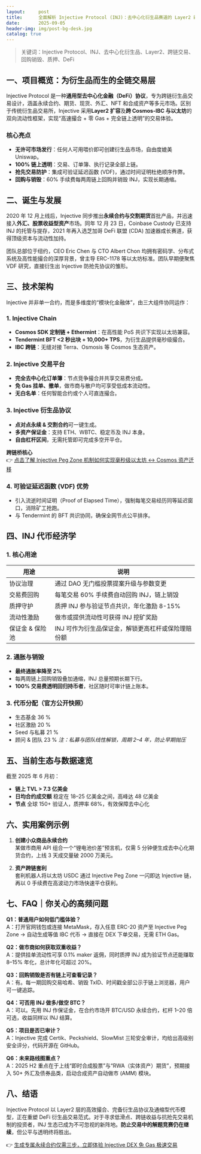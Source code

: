 ```yaml
---
layout:     post
title:      全面解析 Injective Protocol (INJ)：去中心化衍生品赛道的 Layer2 新星
date:       2025-09-05
header-img: img/post-bg-desk.jpg
catalog: true
---
```


> 关键词：Injective Protocol、INJ、去中心化衍生品、Layer2、跨链交易、回购销毁、质押、DeFi

## 一、项目概览：为衍生品而生的全链交易层
Injective Protocol 是一种**通用型去中心化金融（DeFi）协议**，专为跨链衍生品交易设计，涵盖永续合约、期货、现货、外汇、NFT 和合成资产等多元市场。区别于传统衍生品交易所，Injective 采用**Layer2 扩容**及**跨 Cosmos-IBC 与以太坊**的双向流动性框架，实现“高速撮合 + 零 Gas + 完全链上透明”的交易体验。

### 核心亮点
- **无许可市场发行**：任何人可用喂价即可创建衍生品市场，自由度媲美 Uniswap。
- **100% 链上透明**：交易、订单簿、执行记录全部上链。
- **抢先交易防护**：集成可验证延迟函数 (VDF)，通过时间证明杜绝顺序作弊。
- **回购与销毁**：60% 手续费每两周链上回购并销毁 INJ，实现长期通缩。

## 二、诞生与发展
2020 年 12 月上线后，Injective 同步推出**永续合约与交割期货**首批产品，并迅速接入**外汇、股票收益型资产**市场。同年 12 月 23 日，Coinbase Custody 已支持 INJ 的托管与提存，2021 年再入选芝加哥 DeFi 联盟 (CDA) 加速器成长赛道，获得顶级资本与流动性加持。

团队总部位于纽约，CEO Eric Chen 与 CTO Albert Chon 均拥有密码学、分布式系统及高性能撮合的深厚背景，曾主导 ERC-1178 等以太坊标准。团队早期便聚焦 VDF 研究，直接衍生出 Injective 防抢先协议的雏形。

## 三、技术架构
Injective 并非单一合约，而是多维度的“模块化金融体”，由三大组件协同运作：

### 1. Injective Chain
- **Cosmos SDK 定制链 + Ethermint**：在高性能 PoS 共识下实现以太坊兼容。
- **Tendermint BFT <2 秒出块 + 10,000+ TPS**，为衍生品提供毫秒级撮合。
- **IBC 跨链**：无缝对接 Terra、Osmosis 等 Cosmos 生态资产。

### 2. Injective 交易平台
- **完全去中心化订单簿**：节点竞争撮合并共享交易费分成。
- **免 Gas 挂单、撤单**，做市商与散户均可享受低成本流动性。
- **无白名单**：任何智能合约或个人可直连撮合。

### 3. Injective 衍生品协议
- **点对点永续 & 交割合约**可一键生成。
- **多资产保证金**：支持 ETH、WBTC、稳定币及 INJ 本身。
- **自由杠杆区间**，无需托管即可完成多空开平仓。

**跨链桥核心**  
👉 [点击了解 Injective Peg Zone 机制如何实现毫秒级以太坊 ↔ Cosmos 资产迁移](https://okxdog.com/)

### 4. 可验证延迟函数 (VDF) 优势
- 引入流逝时间证明（Proof of Elapsed Time），强制每笔交易经历同等延迟窗口，消除矿工抢跑。
- 与 Tendermint 的 BFT 共识协同，确保全网节点公平排序。

## 四、INJ 代币经济学
### 1. 核心用途
| 用途 | 说明 |
|---|---|
| 协议治理 | 通过 DAO 无门槛投票提案升级与参数变更 |
| 交易费回购 | 每笔交易 60% 手续费自动回购 INJ，链上销毁 |
| 质押守护 | 质押 INJ 参与验证节点共识，年化激励 8-15% |
| 流动性激励 | 做市或提供流动性可获得 INJ 挖矿奖励 |
| 保证金 & 保险池 | INJ 可作为衍生品保证金，解锁更高杠杆或保险理赔份额 |

### 2. 通胀与销毁
- **最终通胀率降至 2%**  
- 每两周链上回购销毁叠加通缩，INJ 总量预期长期下行。
- **100% 交易费透明回归持币者**，社区随时可审计链上账本。

### 3. 代币分配（官方公开快照）
- 生态基金 36 %
- 社区激励 20 %
- Seed 与私募 21 %
- 顾问 & 团队 23 %
*注：私募与团队线性解锁，周期 2–4 年，防止早期抛压*

## 五、当前生态与数据速览
截至 2025 年 6 月初：
- **链上 TVL > 7.3 亿美金**
- **日均合约成交额** 稳定在 18–25 亿美金之间，高峰达 48 亿美金
- **节点** 全球 150+ 验证人，质押率 68%，有效保障去中心化

## 六、实用案例示例
1. **创建小众商品永续合约**  
   某做市商用 API 组合一个“锂电池价差”预言机，仅需 5 分钟便生成去中心化期货合约，上线 3 天成交量破 2000 万美元。

2. **资产跨链套利**  
   套利机器人将以太坊 USDC 通过 Injective Peg Zone 一闪即达 Injective 链，再以 0 手续费在高波动力市场快速平仓获利。

## 七、FAQ｜你关心的高频问题

**Q1：普通用户如何低门槛体验？**  
A：打开官网钱包或连接 MetaMask，存入任意 ERC-20 资产至 Injective Peg Zone → 自动生成等值 IBC 代币 → 直接在 DEX 下单交易，无需 ETH Gas。

**Q2：做市商如何获取双重收益？**  
A：提供挂单流动性可享 0.1% maker 返佣，同时质押 INJ 成为验证节点还能赚取 8–15% 年化，总计年化可超过 20%。

**Q3：回购销毁是否有链上可查看记录？**  
A：有。每一期回购交易哈希、销毁 TxID、时间戳全部公示于链上浏览器，用户可一键追踪。

**Q4：可否用 INJ 做多/做空 BTC？**  
A：可以。先用 INJ 作保证金，在合约市场开 BTC/USD 永续合约，杠杆 1–20 倍可选，收益同样以 INJ 结算。

**Q5：项目是否已审计？**  
A：Injective 完成 Certik、Peckshield、SlowMist 三轮安全审计，均给出高级别安全评分，代码开源在 GitHub。

**Q6：未来路线图重点？**  
A：2025 H2 重点在于上线“即时合成股票”与“RWA（实体资产）期货”，预期接入 50+ 外汇及债券品类，启动合成资产自动做市 (AMM) 模块。

## 八、结语
Injective Protocol 以 Layer2 层的高效撮合、完备衍生品协议及通缩型代币模型，正在重塑 DeFi 衍生品交易范式。对于寻求低滑点、跨链收益与抗抢先交易机制的投资者，INJ 生态已成为不可忽视的新阵地。**防止交易中的解题竞赛仍在继续**，但公平与透明终将胜出。

👉 [生成专属永续合约仅需三步，立即体验 Injective DEX 免 Gas 极速交易](https://okxdog.com/)